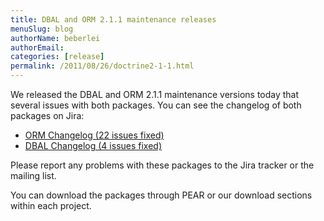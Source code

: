 ```yaml
---
title: DBAL and ORM 2.1.1 maintenance releases
menuSlug: blog
authorName: beberlei 
authorEmail: 
categories: [release]
permalink: /2011/08/26/doctrine2-1-1.html
---
```

We released the DBAL and ORM 2.1.1 maintenance versions today that
several issues with both packages. You can see the changelog of both
packages on Jira:

-   [ORM Changelog (22 issues
    fixed)](http://www.doctrine-project.org/jira/browse/DDC/fixforversion/10153)
-   [DBAL Changelog (4 issues
    fixed)](http://www.doctrine-project.org/jira/browse/DBAL/fixforversion/10156)

Please report any problems with these packages to the Jira tracker or
the mailing list.

You can download the packages through PEAR or our download sections
within each project.
